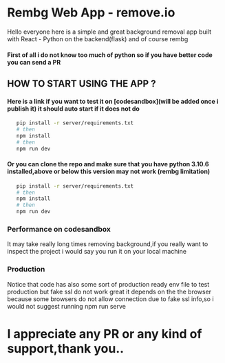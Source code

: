 # Rembg Web App - remove.io

Hello everyone here is a simple and great background removal app built with React - Python on the backend(flask) and of course rembg

#### First of all i do not know too much of python so if you have better code you can send a PR

## HOW TO START USING THE APP ?

#### Here is a link if you want to test it on [codesandbox](will be added once i publish it) it should auto start if it does not do

```bash
   pip install -r server/requirements.txt
   # then
   npm install
   # then
   npm run dev
```

#### Or you can clone the repo and make sure that you have python 3.10.6 installed,above or below this version may not work (rembg limitation)

```bash
   pip install -r server/requirements.txt
   # then
   npm install
   # then
   npm run dev
```

### Performance on codesandbox

It may take really long times removing background,if you really want to inspect the project i would say you run it on your local machine

### Production

Notice that code has also some sort of production ready env file to test production but fake ssl do not work great it depends on the the browser because some browsers do not allow connection due to fake ssl info,so i would not suggest running npm run serve

# I appreciate any PR or any kind of support,thank you..

